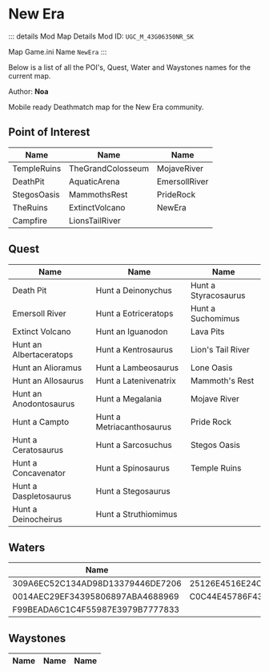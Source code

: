 # New Era

::: details Mod Map Details
Mod ID: `UGC_M_43G06350NR_SK`

Map Game.ini Name `NewEra`
:::

Below is a list of all the POI's, Quest, Water and Waystones names for the current map.

Author: **Noa**

Mobile ready Deathmatch map for the New Era community.

## Point of Interest

| Name | Name | Name |
| --- | --- | --- |
| TempleRuins | TheGrandColosseum | MojaveRiver |
| DeathPit | AquaticArena | EmersollRiver |
| StegosOasis | MammothsRest | PrideRock |
| TheRuins | ExtinctVolcano | NewEra |
| Campfire | LionsTailRiver | |

## Quest

| Name | Name | Name |
| --- | --- | --- |
| Death Pit | Hunt a Deinonychus | Hunt a Styracosaurus |
| Emersoll River | Hunt a Eotriceratops | Hunt a Suchomimus |
| Extinct Volcano | Hunt an Iguanodon | Lava Pits |
| Hunt an Albertaceratops | Hunt a Kentrosaurus | Lion's Tail River |
| Hunt an Alioramus | Hunt a Lambeosaurus | Lone Oasis |
| Hunt an Allosaurus | Hunt a Latenivenatrix | Mammoth's Rest |
| Hunt an Anodontosaurus | Hunt a Megalania | Mojave River |
| Hunt a Campto | Hunt a Metriacanthosaurus | Pride Rock |
| Hunt a Ceratosaurus | Hunt a Sarcosuchus | Stegos Oasis |
| Hunt a Concavenator | Hunt a Spinosaurus | Temple Ruins |
| Hunt a Daspletosaurus | Hunt a Stegosaurus | |
| Hunt a Deinocheirus | Hunt a Struthiomimus | |

## Waters

| Name | Name |
| --- | --- |
| 309A6EC52C134AD98D13379446DE7206 | 25126E4516E24C4D9B256BEE4F4FA2F7 |
| 0014AEC29EF34395806897ABA4688969 | C0C44E45786F4388B07B3CEFB53B76A1 |
| F99BEADA6C1C4F55987E3979B7777833 |

## Waystones

| Name | Name | Name |
| --- | --- | --- |

